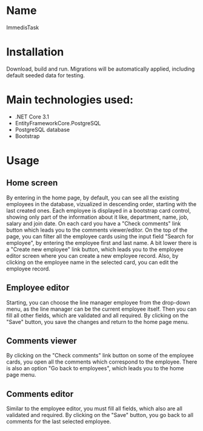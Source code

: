 # Name 
ImmedisTask

# Installation
Download, build and run.
Migrations will be automatically applied, including default seeded data for testing.

# Main technologies used:
* .NET Core 3.1
* EntityFrameworkCore.PostgreSQL
* PostgreSQL database
* Bootstrap

# Usage

## Home screen
By entering in the home page, by default, you can see all the existing employees in the database, vizualized in descending order, starting with the last created ones.
Each employee is displayed in a bootstrap card control, showing only part of the information about it like, department, name, job, salary and join date.
On each card you have a "Check comments" link button which leads you to the comments viewer/editor.
On the top of the page, you can filter all the employee cards using the input field "Search for employee", by entering the employee first and last name.
A bit lower there is a "Create new employee" link button, which leads you to the employee editor screen where you can create a new employee record.
Also, by clicking on the employee name in the selected card, you can edit the employee record.

## Employee editor
Starting, you can choose the line manager employee from the drop-down menu, as the line manager can be the current employee itself.
Then you can fill all other fields, which are validated and all required.
By clicking on the "Save" button, you save the changes and return to the home page menu.

## Comments viewer
By clicking on the "Check comments" link button on some of the employee cards, you open all the comments which correspond to the employee.
There is also an option "Go back to employees", which leads you to the home page menu.

## Comments editor
Similar to the employee editor, 
you must fill all fields, which also are all validated and required.
By clicking on the "Save" button, you go back to all comments for the last selected employee.




